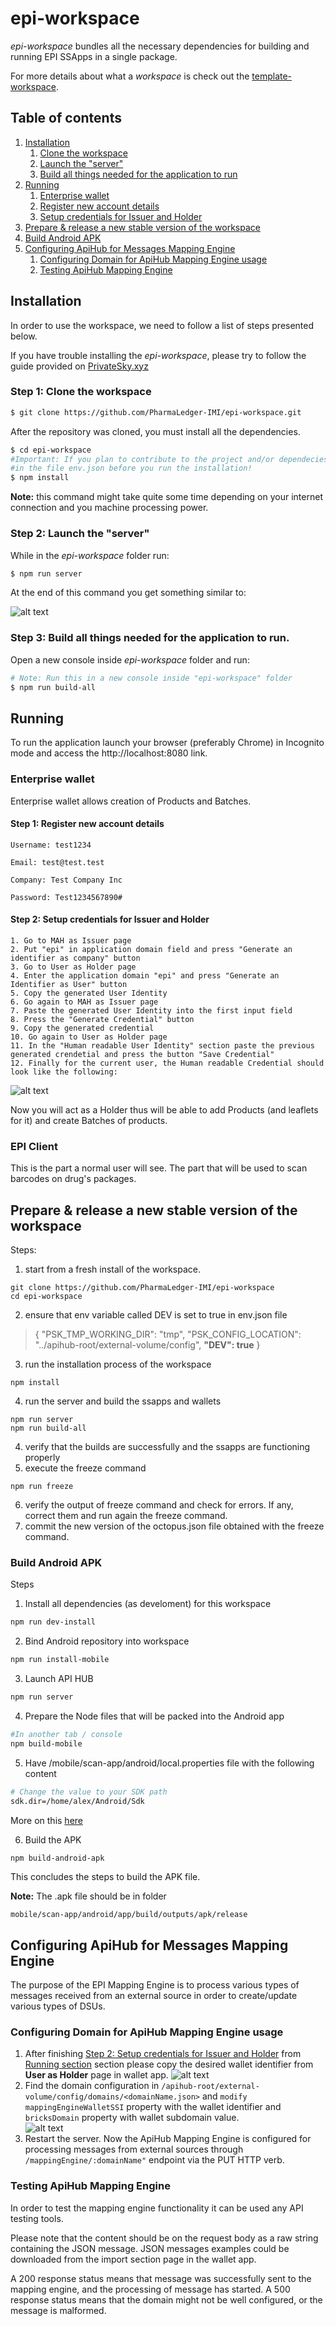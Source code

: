 # epi-workspace

*epi-workspace*  bundles all the necessary dependencies for building and running EPI SSApps in a single package.

For more details about what a *workspace* is check out the [template-workspace](https://github.com/PrivateSky/template-workspace).

## Table of contents
1. [Installation](#installation)    
   1. [Clone the workspace](#step-1-clone-the-workspace)
   2. [Launch the "server"](#step-2-launch-the-server)
   3. [Build all things needed for the application to run](#step-3-build-all-things-needed-for-the-application-to-run)
2. [Running](#running)
    1. [Enterprise wallet](#enterprise-wallet)
    2. [Register new account details](#step-1-register-new-account-details) 
    3. [Setup credentials for Issuer and Holder](#step-2-setup-credentials-for-issuer-and-holder)
3. [Prepare & release a new stable version of the workspace](#step-2-setup-credentials-for-issuer-and-holder)        
4. [Build Android APK](#build-android-apk)
5. [Configuring ApiHub for Messages Mapping Engine](#configuring-apihub-for-messages-mapping-engine)
    1. [Configuring Domain for ApiHub Mapping Engine usage](#configuring-domain-for-apihub-mapping-engine-usage)
    2. [Testing ApiHub Mapping Engine](#testing-apihub-mapping-engine)


## Installation

In order to use the workspace, we need to follow a list of steps presented below. 

If you have trouble installing the *epi-workspace*, please try to follow the guide provided on [PrivateSky.xyz](https://privatesky.xyz/?Start/installation)

### Step 1: Clone the workspace

```sh
$ git clone https://github.com/PharmaLedger-IMI/epi-workspace.git
```

After the repository was cloned, you must install all the dependencies.

```sh
$ cd epi-workspace
#Important: If you plan to contribute to the project and/or dependecies please set DEV:true
#in the file env.json before you run the installation!
$ npm install
```
**Note:** this command might take quite some time depending on your internet connection and you machine processing power.

### Step 2: Launch the "server"

While in the *epi-workspace* folder run:

```sh
$ npm run server
```

At the end of this command you get something similar to:

![alt text](scr-npm-run-server.png)


### Step 3: Build all things needed for the application to run.

Open a new console inside *epi-workspace* folder and run:

```sh
# Note: Run this in a new console inside "epi-workspace" folder
$ npm run build-all
```



## Running 
To run the application launch your browser (preferably Chrome) in Incognito mode and access the http://localhost:8080 link.

### Enterprise wallet

Enterprise wallet allows creation of Products and Batches.

#### Step 1: Register new account details

```
Username: test1234

Email: test@test.test

Company: Test Company Inc

Password: Test1234567890#
```

#### Step 2: Setup credentials for Issuer and Holder
    1. Go to MAH as Issuer page
    2. Put "epi" in application domain field and press "Generate an identifier as company" button
    3. Go to User as Holder page
    4. Enter the application domain "epi" and press "Generate an Identifier as User" button
    5. Copy the generated User Identity
    6. Go again to MAH as Issuer page
    7. Paste the generated User Identity into the first input field
    8. Press the "Generate Credential" button
    9. Copy the generated credential
    10. Go again to User as Holder page
    11. In the "Human readable User Identity" section paste the previous generated crendetial and press the button "Save Credential"
    12. Finally for the current user, the Human readable Credential should look like the following: 
![alt text](user_credential.png)    
   
Now you will act as a Holder thus will be able to add Products (and leaflets for it) and create Batches of products.



### EPI Client
This is the part a normal user will see. The part that will
be used to scan barcodes on drug's packages.

## Prepare & release a new stable version of the workspace
Steps:
1. start from a fresh install of the workspace.
```
git clone https://github.com/PharmaLedger-IMI/epi-workspace
cd epi-workspace
```
2. ensure that env variable called DEV is set to true in env.json file
>{
>  "PSK_TMP_WORKING_DIR": "tmp",
>  "PSK_CONFIG_LOCATION": "../apihub-root/external-volume/config",
>  **"DEV": true**
>}
3. run the installation process of the workspace
```
npm install
```
4. run the server and build the ssapps and wallets
```
npm run server
npm run build-all
```
4. verify that the builds are successfully and the ssapps are functioning properly
5. execute the freeze command
```
npm run freeze
```
6. verify the output of freeze command and check for errors. If any, correct them and run again the freeze command.
7. commit the new version of the octopus.json file obtained with the freeze command.


### Build Android APK

Steps

1. Install all dependencies (as develoment) for this workspace
```sh
npm run dev-install
```

2. Bind Android repository into workspace
```sh
npm run install-mobile
```

3. Launch API HUB
```sh
npm run server
```

4. Prepare the Node files that will be packed into the Android app
```sh
#In another tab / console
npm build-mobile
```

5. Have /mobile/scan-app/android/local.properties file with the following content

```sh
# Change the value to your SDK path
sdk.dir=/home/alex/Android/Sdk
```
More on this [here](https://github.com/PrivateSky/android-edge-agent#iv-setup-local-environment-values)

6. Build the APK
```sh
npm build-android-apk
```

This concludes the steps to build the APK file.

**Note:** The .apk file should be in folder
```
mobile/scan-app/android/app/build/outputs/apk/release
```

## Configuring ApiHub for Messages Mapping Engine

The purpose of the EPI Mapping Engine is to process various types of messages received from an external source in order to create/update various types of DSUs.

### Configuring Domain for ApiHub Mapping Engine usage

1. After finishing [Step 2: Setup credentials for Issuer and Holder](#step-2-setup-credentials-for-issuer-and-holder) from [Running section](#running) section please copy
the desired wallet identifier from **User as Holder** page in wallet app.
![alt text](wallet_identifier.png)
2. Find the domain configuration in ```/apihub-root/external-volume/config/domains/<domainName.json>```
and ```modify mappingEngineWalletSSI``` property with the wallet identifier and ```bricksDomain``` property with wallet subdomain value.   
![alt text](domain_config.png)
3. Restart the server. 
Now the ApiHub Mapping Engine is configured for processing messages from external sources through ```/mappingEngine/:domainName"``` endpoint via the PUT HTTP verb.

### Testing ApiHub Mapping Engine
In order to test the mapping engine functionality it can be used any API testing tools.

Please note that the content should be on the request body as a raw string containing the JSON message.
JSON messages examples could be downloaded from the import section page in the wallet app. 

A 200 response status means that message was successfully sent to the mapping engine, and the processing of message has started.
A 500 response status means that the domain might not be well configured, or the message is malformed.

